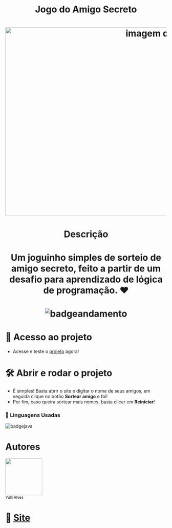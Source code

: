 <h1 align="center"> Jogo do Amigo Secreto </h1>
<h1 align="center"> <img width="953" height="588" alt="imagem do jogo" src="https://github.com/user-attachments/assets/6fa8aa8b-db45-43d4-b7d0-cae800791e01" /> </h1>

<h1 align="center"> Descrição </h1>

<h1 align="center"> Um joguinho simples de sorteio de amigo secreto, feito a partir de um desafio para aprendizado de lógica de programação. ♥ </h1>
<h1 align="center"> <img alt="badgeandamento" src="https://img.shields.io/badge/STATUS-EM%20DESENVOLVIMENTO-purple">  </h1>

# 📁 Acesso ao projeto

- Acesse e teste o [projeto](https://challenge-amigo-ruby.vercel.app/) agora!

# 🛠️ Abrir e rodar o projeto

- É simples! Basta abrir o site e digitar o nome de seus amigos, em seguida clique no botão **Sortear amigo** e foi!
- Por fim, caso queira sortear mais nomes, basta clicar em **Reiniciar**!

### 🎈 Linguagens Usadas

<img alt="badgejava" src="https://img.shields.io/badge/linguagem-javascript-yellow">

# Autores

[<img loading="lazy" src="https://avatars.githubusercontent.com/u/223947634?v=4" width=115><br><sub>Yulli Alves</sub>](https://github.com/yu-llia)

# 📍 [Site](https://01yulli.github.io/challenge-amigo/)
